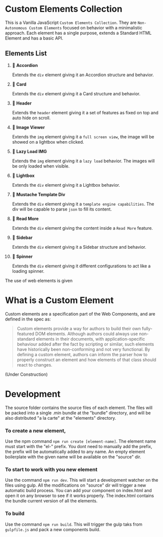 # Custom Elements Collection

This is a Vanilla JavaScript `Custom Elements Collection`. They are `Non-Autonomous Custom Elements` focused on behavior with a minimalistic approach. Each element has a single purpose, extends a Standard HTML Element and has a basic API.

## Elements List

01. :small_blue_diamond: **Accordion**

	Extends the `div` element giving it an Accordion structure and behavior.

02. :small_blue_diamond: **Card**

	Extends the `div` element giving it a Card structure and behavior.

03. :small_blue_diamond: **Header**

	Extends the `header` element giving it a set of features as fixed on top and auto hide on scroll.

04. :small_blue_diamond: **Image Viewer**

	Extends the `img` element giving it a `full screen view`, the image will be showed on a lightbox when clicked.

05. :small_blue_diamond: **Lazy Load IMG**

	Extends the `img` element giving it a `lazy load` behavior. The images will be only loaded when visible.

06. :small_blue_diamond: **Lightbox**

	Extends the `div` element giving it a Lightbox behavior.

07. :small_blue_diamond: **Mustache Template Div**

	Extends the `div` element giving it a `template engine capabilities`. The div will be capable to parse `json` to fill its content.

08. :small_blue_diamond: **Read More**

	Extends the `div` element giving the content inside a `Read More` feature.

09. :small_blue_diamond: **Sidebar**

	Extends the `div` element giving it a Sidebar structure and behavior.

10. :small_blue_diamond: **Spinner**

	Extends the `div` element giving it different configurations to act like a loading spinner.




The use of web elements is given

# What is a Custom Element

Custom elements are a specification part of the Web Components, and are defined in the spec as:

> Custom elements provide a way for authors to build their own fully-featured DOM elements. Although authors could always use non-standard elements in their documents, with application-specific behaviour added after the fact by scripting or similar, such elements have historically been non-conforming and not very functional. By defining a custom element, authors can inform the parser how to properly construct an element and how elements of that class should react to changes.

(Under Construction)

# Development

The source folder contains the source files of each element. The files will be packed into a single .min bundle at the "bundle" directory, and will be also distributed "a la carte" at the "elements" directory.

### To create a new element,

Use the npm command `npm run create [element-name]`. The element name must start with the "el-" prefix. You dont need to manually add the prefix, the prefix will be automatically added to any name. An empty element boilerplate with the given name will be available on the "source" dir.

### To start to work with you new element

Use the command `npm run dev`. This will start a development watcher on the  files using gulp. All the modifications on "source" dir will trigger a new  automatic build process. You can add your component on index.html and open it on any browser to see if it works properly. The index.html contains the bundle current version of all the elements.

### To build

Use the command `npm run build`. This will trigger the gulp taks from `gulpfile.js` and pack a new components build.